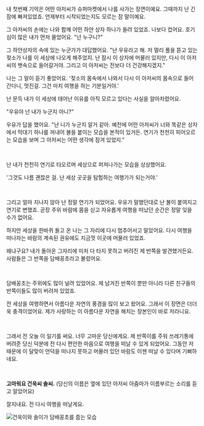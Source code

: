 내 첫번째 기억은 어떤 아저씨가 슈퍼마켓에서 나를 사가는 장면이예요. 그때까지 난 긴 잠에 빠져있었죠. 언제부터 시작되었는지도 모르는 잠 말이예요.

그 아저씨의 손에는 나와 함께 어떤 하얀 상자 하나가 들려 있었죠. 나보다 컸어요. 호기심이 많은 내가 먼저 물었어요. "넌 누구니?"

그 하얀상자의 속에 있는 누군가가 대답했어요. "난 우유라고 해. 저 멀리 풀을 뜯고 있는 젖소가 나를 이 세상에 나오게 해주었지. 난 잠시 이 상자에 머물러 있지만, 다시 이 아저씨의 뱃속으로 들어갈거야. 그리고 이 아저씨는 전보다 더 건강해지겠지."

나는 그 말이 듣기 좋았어요. '젖소의 몸속에서 나와서 다시 이 아저씨의 몸속으로 들어간다니, 멋진걸. 그건 마치 여행을 하는 기분일거야.'

난 문득 내가 이 세상에 태어난 이유를 아직 모르고 있다는 사실을 알아차렸어요.

"우유야 넌 내가 누군지 아니?"

우유가 답을 했어요. "난 니가 누군지 알거 같아. 예전에 어떤 아저씨가 너와 똑같은 상자에서 막대기 하나를 꺼내어 불을 붙이는 모습을 본적이 있거든. 연기가 천천히 피어오르는 모습을 보며 그 아저씨는 어떤 생각에 잠겨 있었지."

​

난 내가 천천히 연기로 타오르며 세상으로 퍼져나가는 모습을 상상했어요.

'그것도 나름 괜찮은 걸. 난 세상 곳곳을 탐험하는 여행가가 되는거야.'

​

그리고 얼마 지나지 않아 난 정말 연기가 되었어요. 우유가 말했던대로 난 불이 붙여지고 연기로 변했죠. 곧장 주위 바람에 몸을 싣고 자유롭게 여행을 떠났던 순간은 정말 잊을 수가 없어요.

하지만 세상을 한바퀴 돌고 온 나는 그 자리에 다시 멈추어서고 말았어요. 다시 여행을 떠나자는 바람의 계속된 권유에도 지금껏 이곳에 머물러 있었죠.

왜냐구요? 내가 돌아온 그자리에 미처 다 타지 못하고 버려진 제 반쪽을 발견했거든요. 사람들은 그 반쪽을 담배꽁초라고 불렀어요.

​

담배꽁초는 주위에도 많이 널려 있었어요. 제 남겨진 반쪽이 뿐만 아니라 다른 친구들의 반쪽이들도 많이 버려져 있었죠.

전 세상을 여행하면서 아름다운 자연의 풍경을 많이 보고 왔어요. 그래서 이 장면은 더더욱 충격이었어요. 제가 사랑하는 이 아름다운 자연을 해치는 장본인이 바로 저라니요.

​

그래서 전 오늘 이 일기를 써요. 너무 고마운 당신에게요. 제 반쪽이를 주워 쓰레기통에 버려준 당신 덕분에 전 다시 편안한 마음으로 여행을 떠날 수 있게 되었어요. 그동안 저 때문에 이 달맞이 언덕을 떠나지 못하고 머물러 있던 바람도 이젠 떠날 수 있다며 기뻐하네요.

​

**고마워요 건욱씨 솔씨.** (당신의 이름은 옆에 있던 아저씨 아줌마가 이름부르는 소리를 듣고 알았어요)

잘지내요. 전 다시 여행을 떠날게요.

![건욱이와 솔이가 담배꽁초를 줍는 모습](/blog_images/trash_cigarette_2.jpg) 